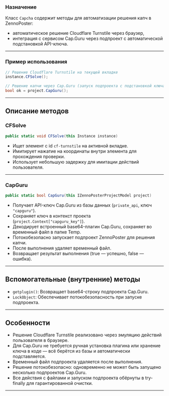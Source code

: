 

### Назначение
Класс `Capcha` содержит методы для автоматизации решения капч в ZennoPoster:

- автоматическое решение Cloudflare Turnstile через браузер,
- интеграция с сервисом Cap.Guru через подпроект с автоматической подстановкой API-ключа.

---

### Пример использования

```csharp
// Решение Cloudflare Turnstile на текущей вкладке
instance.CFSolve();

// Решение капчи через Cap.Guru (запуск подпроекта с подстановкой ключа)
bool ok = project.CapGuru();
```


---

## Описание методов

### CFSolve

```csharp
public static void CFSolve(this Instance instance)
```

- Ищет элемент с id `cf-turnstile` на активной вкладке.
- Имитирует нажатие на координаты внутри элемента для прохождения проверки.
- Использует небольшую задержку для имитации действий пользователя.

---

### CapGuru

```csharp
public static bool CapGuru(this IZennoPosterProjectModel project)
```

- Получает API-ключ Cap.Guru из базы данных (`private_api`, ключ `"capguru"`).
- Сохраняет ключ в контекст проекта (`project.Context["capguru_key"]`).
- Декодирует встроенный base64-плагин Cap.Guru, сохраняет во временный файл в папке Temp.
- Потокобезопасно запускает подпроект ZennoPoster для решения капчи.
- После выполнения удаляет временный файл.
- Возвращает результат выполнения (true — успешно, false — ошибка).

---

## Вспомогательные (внутренние) методы

- `getplugin()`: Возвращает base64-строку подпроекта Cap.Guru.
- `LockObject`: Обеспечивает потокобезопасность при запуске подпроекта.

---

## Особенности

- Решение Cloudflare Turnstile реализовано через эмуляцию действий пользователя в браузере.
- Для Cap.Guru не требуется ручная установка плагина или хранение ключа в коде — всё берётся из базы и автоматически подставляется.
- Временный файл подпроекта удаляется после выполнения.
- Решение потокобезопасно: одновременно не может быть запущено несколько подпроектов Cap.Guru.
- Все действия с файлами и запуском подпроекта обёрнуты в try-finally для гарантированной очистки.

---


